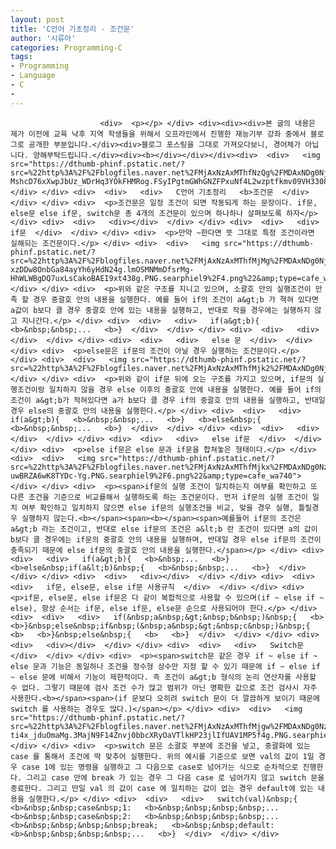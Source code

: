 ```yaml
---
layout: post
title: 'C언어 기초정리 - 조건문'
author: '시류아'
categories: Programming-C
tags:
- Programming
- Language
- C
-
---
```



<script> location.href='https://cafe.naver.com/develoid/701331' ; </script>


















						<div>  <p></p> </div> <div><div><div>본 글의 내용은 제가 이전에 교육 낙후 지역 학생들을 위해서 오프라인에서 진행한 재능기부 강좌 중에서 블로그로 공개한 부분입니다.</div><div>블로그 포스팅을 그대로 가져오다보니, 경어체가 아닙니다. 양해부탁드립니다.</div><div><b></div></div></div><div>  <div>   <img src="https://dthumb-phinf.pstatic.net/?src=%22http%3A%2F%2Fblogfiles.naver.net%2FMjAxNzAxMThfNzQg%2FMDAxNDg0Njk5NzEzNTUx.lpIW2UJelO03-MshcD76xXwpJbUz_WDrHq3YOkFHMRog.FSyIPgtmGWhGNZFPxuNf4L2wzptfkmv09VH3308M53Yg.PNG.searphiel9%2Fc.png%22&amp;type=cafe_wa740">  </div> </div> <div>  <div>   <div>   C언어 기초정리   <b>조건문  </div>  </div> </div> <div>  <p>조건문은 일정 조건이 되면 작동되게 하는 문장이다. if문, else문 else if문, switch문 총 4개의 조건문이 있으며 하나하나 살펴보도록 하자</p> </div> <div>  <div>   <div></div>  </div> </div> <div>  <div>   <div>   if문  </div>  </div> </div> <div>  <p>만약 ~한다면 뜻 그대로 특정 조건이라면 실해되는 조건문이다.</p> </div> <div>  <div>   <img src="https://dthumb-phinf.pstatic.net/?src=%22http%3A%2F%2Fblogfiles.naver.net%2FMjAxNzAxMThfMjMg%2FMDAxNDg0Njk5OTEwODUy.uCN_MxecbnCrSu856n-xzDDw8OnbGa84ayYh6yHdN24g.lmOSMNMmDfsrMg-HhWLWBgDQ7uxLsCakoBAEI9xt438g.PNG.searphiel9%2F4.png%22&amp;type=cafe_wa740">  </div> </div> <div>  <p>위와 같은 구조를 지니고 있으며, 소괄호 안의 실행조건이 만족 할 경우 중괄호 안의 내용을 실행한다. 예를 들어 if의 조건이 a&gt;b 가 젹혀 있다면 a값이 b보다 클 경우 중괄호 안에 있는 내용을 실행하고, 반대로 작을 경우에는 실행하지 않고 지나간다.</p> </div> <div>  <div>   <div>   if(a&gt;b){   <b>&nbsp;&nbsp;...   <b>}  </div>  </div> </div> <div>  <div>   <div></div>  </div> </div> <div>  <div>   <div>   else 문  </div>  </div> </div> <div>  <p>else문은 if문의 조건이 아닐 경우 실행하는 조건문이다.</p> </div> <div>  <div>   <img src="https://dthumb-phinf.pstatic.net/?src=%22http%3A%2F%2Fblogfiles.naver.net%2FMjAxNzAxMThfMjk2%2FMDAxNDg0Njk5OTg5MTUw.1ng_rtvR0_bAlrcb_WS0gI7i0GDrNnZRqjZthoeAhxYg.rgVG05lFVtktquv399cSQoxOuFFSttvMYebXRWXjI24g.PNG.searphiel9%2F5.png%22&amp;type=cafe_wa740">  </div> </div> <div>  <p>위와 같이 if문 뒤에 오는 구조를 가지고 있으며, if문의 실행조건이랑 일치하지 않을 경우 else 이후의 중괄호 안에 내용을 실행한다. 예를 들어 if의 조건이 a&gt;b가 적혀있다면 a가 b보다 클 경우 if의 중괄호 안의 내용을 실행하고, 반대일 경우 else의 중괄호 안의 내용을 실행한다.</p> </div> <div>  <div>   <div>   if(a&gt;b){   <b>&nbsp;&nbsp;...   <b>}   <b>else&nbsp;{   <b>&nbsp;&nbsp;...   <b>}  </div>  </div> </div> <div>  <div>   <div></div>  </div> </div> <div>  <div>   <div>   else if문  </div>  </div> </div> <div>  <p>else if문은 else 문과 if문을 합쳐놓은 형태이다.</p> </div> <div>  <div>   <img src="https://dthumb-phinf.pstatic.net/?src=%22http%3A%2F%2Fblogfiles.naver.net%2FMjAxNzAxMThfMjkx%2FMDAxNDg0NzAwMDg5MjMz.TU011LubjrWHU5wLcd1DShj9gOXmoqft32PN_cwBraYg.0Ov2rSIKaDWlgiKPxjYl1RaiAh-uwBRZA6wK8TYDc-Yg.PNG.searphiel9%2F6.png%22&amp;type=cafe_wa740">  </div> </div> <div>  <p><span>if문의 실행 조건이 일치하는지 여부를 확인하고 또 다른 조건을 기준으로 비교를해서 실행하도록 하는 조건문이다. 먼저 if문의 실행 조건이 일치 여부 확인하고 일치하지 않으면 else if문의 실행조건을 비교, 맞을 경우 실행, 틀릴경우 실행하지 않는다.<b></span><span><b></span><span>예를들어 if문의 조건은 a&gt;b 라는 조건이고, 반대로 else if문의 조건은 a&lt;b 란 조건이 있다면 a의 값이 b보다 클 경우에는 if문의 중괄호 안의 내용을 실행하며, 반대일 경우 else if문의 조건이 충족되기 때문에 else if문의 중괄호 안의 내용을 실행한다.</span></p> </div> <div>  <div>   <div>   if(a&gt;b){   <b>&nbsp;...   <b>}   <b>else&nbsp;if(a&lt;b)&nbsp;{   <b>&nbsp;&nbsp;...   <b>}  </div>  </div> </div> <div>  <div>   <div></div>  </div> </div> <div>  <div>   <div>   if문, else문, else if문 사용규칙  </div>  </div> </div> <div>  <p>if문, else문, else if문은 다 같이 복합적으로 사용할 수 있으며(if ~ else if ~ else), 항상 순서는 if문, else if문, else문 순으로 사용되어야 한다.</p> </div> <div>  <div>   <div>   if(&nbsp;a&nbsp;&gt;&nbsp;b&nbsp;)&nbsp;{   <b>   <b>}&nbsp;else&nbsp;if&nbsp;(&nbsp;a&nbsp;&gt;&nbsp;c&nbsp;)&nbsp;{   <b>   <b>}&nbsp;else&nbsp;{   <b>   <b>}  </div>  </div> </div> <div>  <div>   <div></div>  </div> </div> <div>  <div>   <div>   Switch문  </div>  </div> </div> <div>  <p><span>switch문 같은 경우 if ~ else if ~ else 문과 기능은 동일하나 조건을 정수형 상수만 지정 할 수 있기 때문에 if ~ else if ~ else 문에 비해서 기능이 제한적이다. 즉 조건이 a&gt;b 형식의 논리 연산자를 사용할 수 없다. 그렇기 때문에 검사 조건 수가 많고 범위가 아닌 명확한 값으로 조건 검사시 자주 사용한다.<b></span><span>(if 문보다 오히려 switch 문이 더 깔끔하게 보이기 때문에 switch 를 사용하는 경우도 많다.)</span></p> </div> <div>  <div>   <img src="https://dthumb-phinf.pstatic.net/?src=%22http%3A%2F%2Fblogfiles.naver.net%2FMjAxNzAxMThfMjgw%2FMDAxNDg0NzAwNDE1ODMw.H3cEKlp0ruaDLWe_jIZUE0Oqzt84iU-ti4x_jduOmaMg.3MajN9F14Znvj0bbcXRyOaVTlkHP23jlIfUAV1MP5f4g.PNG.searphiel9%2F7.png%22&amp;type=cafe_wa740">  </div> </div> <div>  <p>switch 문은 소괄호 부분에 조건을 넣고, 중괄화에 있는 case 를 통해서 조건에 딱 맞추어 실행한다. 위의 예시를 기준으로 보면 val의 값이 1일 경우 case 1에 있는 명령을 실행하고 그 다음으로 case로 넘어가는 식으로 순차적으로 진행한다. 그리고 case 안에 break 가 있는 경우 그 다음 case 로 넘어가지 않고 switch 문을 종료한다. 그리고 만일 val 의 값이 case 에 일치하는 값이 없는 경우 default에 있는 내용을 실행한다.</p> </div> <div>  <div>   <div>   switch(val)&nbsp;{   <b>&nbsp;&nbsp;case&nbsp;1:   <b>&nbsp;&nbsp;&nbsp;&nbsp;...   <b>&nbsp;&nbsp;case&nbsp;2:   <b>&nbsp;&nbsp;&nbsp;&nbsp;...   <b>&nbsp;&nbsp;&nbsp;&nbsp;break;   <b>&nbsp;&nbsp;default:   <b>&nbsp;&nbsp;&nbsp;&nbsp;...   <b>}  </div>  </div> </div>
